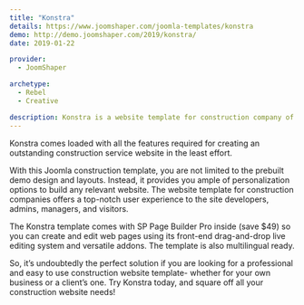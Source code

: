 ```yaml
---
title: "Konstra"
details: https://www.joomshaper.com/joomla-templates/konstra
demo: http://demo.joomshaper.com/2019/konstra/
date: 2019-01-22

provider:
  - JoomShaper

archetype:
  - Rebel
  - Creative

description: Konstra is a website template for construction company of any size. This Joomla construction template has been designed dedicatedly for construction companies, real estate developers, architectural agencies, renovation service providers, and those that offer relevant building services.
---
```


Konstra comes loaded with all the features required for creating an outstanding construction service website in the least effort.

With this Joomla construction template, you are not limited to the prebuilt demo design and layouts. Instead, it provides you ample of personalization options to build any relevant website. The website template for construction companies offers a top-notch user experience to the site developers, admins, managers, and visitors.

The Konstra template comes with SP Page Builder Pro inside (save $49) so you can create and edit web pages using its front-end drag-and-drop live editing system and versatile addons. The template is also multilingual ready.

So, it’s undoubtedly the perfect solution if you are looking for a professional and easy to use construction website template- whether for your own business or a client’s one. Try Konstra today, and square off all your construction website needs!






